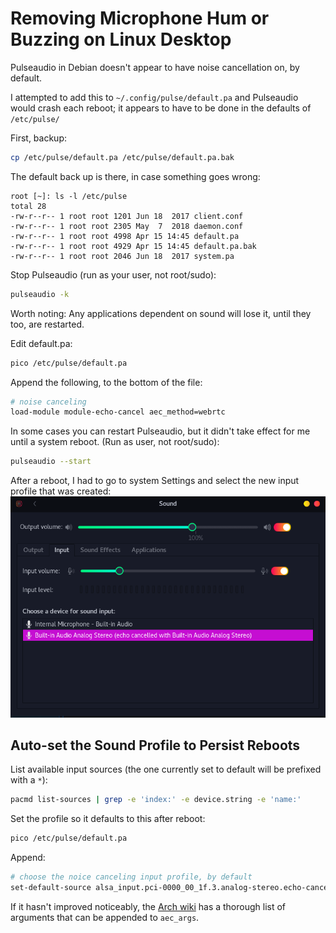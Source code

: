 # Removing Microphone Hum or Buzzing on Linux Desktop

Pulseaudio in Debian doesn't appear to have noise cancellation on, by default.

I attempted to add this to `~/.config/pulse/default.pa` and Pulseaudio would crash each reboot; it appears to have to be done in the defaults of `/etc/pulse/`

First, backup:

```bash
cp /etc/pulse/default.pa /etc/pulse/default.pa.bak
```

The default back up is there, in case something goes wrong:

```text
root [~]: ls -l /etc/pulse
total 28
-rw-r--r-- 1 root root 1201 Jun 18  2017 client.conf
-rw-r--r-- 1 root root 2305 May  7  2018 daemon.conf
-rw-r--r-- 1 root root 4998 Apr 15 14:45 default.pa
-rw-r--r-- 1 root root 4929 Apr 15 14:45 default.pa.bak
-rw-r--r-- 1 root root 2046 Jun 18  2017 system.pa
```

Stop Pulseaudio (run as your user, not root/sudo):

```bash
pulseaudio -k
```

Worth noting: Any applications dependent on sound will lose it, until they too, are restarted.

Edit default.pa:

```bash
pico /etc/pulse/default.pa
```

Append the following, to the bottom of the file:

```bash
# noise canceling
load-module module-echo-cancel aec_method=webrtc
```

In some cases you can restart Pulseaudio, but it didn't take effect for me until a system reboot. (Run as user, not root/sudo):

```bash
pulseaudio --start
```

After a reboot, I had to go to system Settings and select the new input profile that was created:
![Sound profile](img/sound-profile.png)

## Auto-set the Sound Profile to Persist Reboots

List available input sources (the one currently set to default will be prefixed with a `*`):

```bash
pacmd list-sources | grep -e 'index:' -e device.string -e 'name:'
```

Set the profile so it defaults to this after reboot:

```bash
pico /etc/pulse/default.pa
```

Append:

```bash
# choose the noice canceling input profile, by default
set-default-source alsa_input.pci-0000_00_1f.3.analog-stereo.echo-cancel
```

If it hasn't improved noticeably, the [Arch wiki](https://wiki.archlinux.org/index.php/PulseAudio/Troubleshooting) has a thorough list of arguments that can be appended to `aec_args`.
